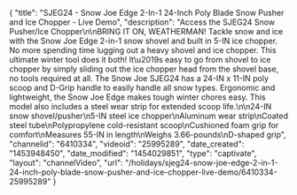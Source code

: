 {
    "title": "SJEG24 - Snow Joe Edge 2-In-1 24-Inch Poly Blade Snow Pusher and Ice Chopper - Live Demo",
    "description": "Access the SJEG24 Snow Pusher\/Ice Chopper\n\nBRING IT ON, WEATHERMAN! Tackle snow and ice with the Snow Joe Edge 2-in-1 snow shovel and built in 5-IN ice chopper. No more spending time lugging out a heavy shovel and ice chopper. This ultimate winter tool does it both! It\u2019s easy to go from shovel to ice chopper by simply sliding out the ice chopper head from the shovel base, no tools required at all. The Snow Joe SJEG24 has a 24-IN x 11-IN poly scoop and D-Grip handle to easily handle all snow types. Ergonomic and lightweight, the Snow Joe Edge makes tough winter chores easy. This model also includes a steel wear strip for extended scoop life.\n\n24-IN snow shovel\/pusher\n5-IN steel ice chopper\nAluminum wear strip\nCoated steel tube\nPolypropylene cold-resistant scoop\nCushioned foam grip for comfort\nMeasures 55-IN in length\nWeighs 3.66-pounds\nD-shaped grip",
    "channelid": "6410334",
    "videoid": "25995289",
    "date_created": "1453948450",
    "date_modified": "1454029851",
    "type": "captivate",
    "layout": "channelVideo",
    "url": "\/holidays\/sjeg24-snow-joe-edge-2-in-1-24-inch-poly-blade-snow-pusher-and-ice-chopper-live-demo\/6410334-25995289"
}
